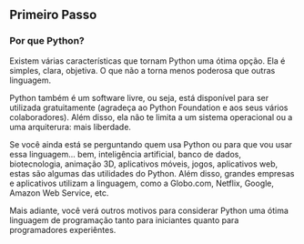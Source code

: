 ## Primeiro Passo

### Por que Python?

Existem várias características que tornam Python uma ótima opção. Ela é simples, clara, objetiva. O que não a torna menos poderosa que outras linguagem.

Python também é um software livre, ou seja, está disponível para ser utilizada gratuitamente (agradeça ao Python Foundation e aos seus vários colaboradores). Além disso, ela não te limita a um sistema operacional ou a uma arquiterura: mais liberdade.

Se você ainda está se perguntando quem usa Python ou para que vou usar essa linguagem... bem, inteligência artificial, banco de dados, biotecnologia, animação 3D, aplicativos móveis, jogos, aplicativos web, estas são algumas das utilidades do Python. Além disso, grandes empresas e aplicativos utilizam a linguagem, como a Globo.com, Netflix, Google, Amazon Web Service, etc.

Mais adiante, você verá outros motivos para considerar Python uma ótima linguagem de programação tanto para iniciantes quanto para programadores experiêntes.
